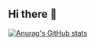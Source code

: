 ## Hi there 👋
[![Anurag's GitHub stats](https://github-readme-stats.vercel.app/api?username=Larry-Choi)](https://github.com/anuraghazra/github-readme-stats)
<!--
**Larry-Choi/Larry-Choi** is a ✨ _special_ ✨ repository because its `README.md` (this file) appears on your GitHub profile.

Here are some ideas to get you started:

- 🔭 I’m currently working on ...
- 🌱 I’m currently learning ...
- 👯 I’m looking to collaborate on ...
- 🤔 I’m looking for help with ...
- 💬 Ask me about ...
- 📫 How to reach me: ...
- 😄 Pronouns: ...
- ⚡ Fun fact: ...
-->
